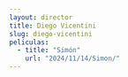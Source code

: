 ```yaml
---
layout: director
title: Diego Vicentini
slug: diego-vicentini
peliculas:
  - title: "Simón"
    url: "2024/11/14/Simon/"
---
```

